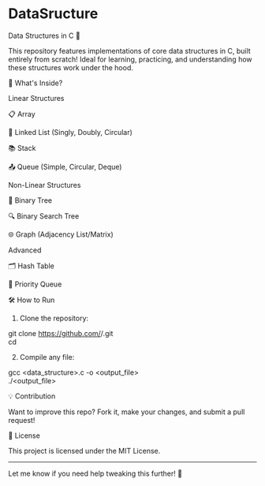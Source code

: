 # DataSructure
Data Structures in C 🚀

This repository features implementations of core data structures in C, built entirely from scratch! Ideal for learning, practicing, and understanding how these structures work under the hood.

🌟 What's Inside?

Linear Structures

📋 Array

🔗 Linked List (Singly, Doubly, Circular)

📚 Stack

📤 Queue (Simple, Circular, Deque)


Non-Linear Structures

🌳 Binary Tree

🔍 Binary Search Tree

🌐 Graph (Adjacency List/Matrix)


Advanced

🗂️ Hash Table

🎯 Priority Queue


🛠️ How to Run

1. Clone the repository:

git clone https://github.com/<your-username>/<repo-name>.git  
cd <repo-name>


2. Compile any file:

gcc <data_structure>.c -o <output_file>  
./<output_file>



💡 Contribution

Want to improve this repo? Fork it, make your changes, and submit a pull request!

📜 License

This project is licensed under the MIT License.


---

Let me know if you need help tweaking this further! 🎉
